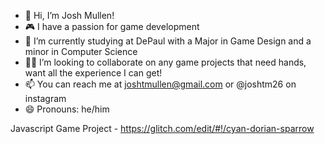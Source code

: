 - 👋 Hi, I’m Josh Mullen!
- 🎮 I have a passion for game development
- 🏫 I’m currently studying at DePaul with a Major in Game Design and a minor in Computer Science
- 🙇‍♂️ I’m looking to collaborate on any game projects that need hands, want all the experience I can get!
- 📫 You can reach me at joshtmullen@gmail.com or @joshtm26 on instagram
- 😄 Pronouns: he/him


Javascript Game Project - https://glitch.com/edit/#!/cyan-dorian-sparrow 
